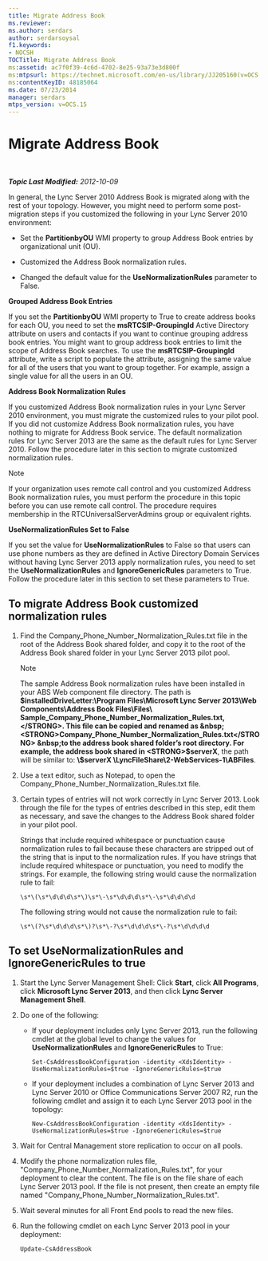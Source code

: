 ```yaml
---
title: Migrate Address Book
ms.reviewer: 
ms.author: serdars
author: serdarsoysal
f1.keywords:
- NOCSH
TOCTitle: Migrate Address Book
ms:assetid: ac7f0f39-4c6d-4702-8e25-93a73e3d800f
ms:mtpsurl: https://technet.microsoft.com/en-us/library/JJ205160(v=OCS.15)
ms:contentKeyID: 48185064
ms.date: 07/23/2014
manager: serdars
mtps_version: v=OCS.15
---
```


# Migrate Address Book

<div data-xmlns="http://www.w3.org/1999/xhtml">

<div class="topic" data-xmlns="http://www.w3.org/1999/xhtml" data-msxsl="urn:schemas-microsoft-com:xslt" data-cs="https://msdn.microsoft.com/">

<div data-asp="https://msdn2.microsoft.com/asp">



</div>

<div id="mainSection">

<div id="mainBody">

<span> </span>

_**Topic Last Modified:** 2012-10-09_

In general, the Lync Server 2010 Address Book is migrated along with the rest of your topology. However, you might need to perform some post-migration steps if you customized the following in your Lync Server 2010 environment:

  - Set the **PartitionbyOU** WMI property to group Address Book entries by organizational unit (OU).

  - Customized the Address Book normalization rules.

  - Changed the default value for the **UseNormalizationRules** parameter to False.

**Grouped Address Book Entries**

If you set the **PartitionbyOU** WMI property to True to create address books for each OU, you need to set the **msRTCSIP-GroupingId** Active Directory attribute on users and contacts if you want to continue grouping address book entries. You might want to group address book entries to limit the scope of Address Book searches. To use the **msRTCSIP-GroupingId** attribute, write a script to populate the attribute, assigning the same value for all of the users that you want to group together. For example, assign a single value for all the users in an OU.

**Address Book Normalization Rules**

If you customized Address Book normalization rules in your Lync Server 2010 environment, you must migrate the customized rules to your pilot pool. If you did not customize Address Book normalization rules, you have nothing to migrate for Address Book service. The default normalization rules for Lync Server 2013 are the same as the default rules for Lync Server 2010. Follow the procedure later in this section to migrate customized normalization rules.

<div>


> [!NOTE]  
> If your organization uses remote call control and you customized Address Book normalization rules, you must perform the procedure in this topic before you can use remote call control. The procedure requires membership in the RTCUniversalServerAdmins group or equivalent rights.



</div>

**UseNormalizationRules Set to False**

If you set the value for **UseNormalizationRules** to False so that users can use phone numbers as they are defined in Active Directory Domain Services without having Lync Server 2013 apply normalization rules, you need to set the **UseNormalizationRules** and **IgnoreGenericRules** parameters to True. Follow the procedure later in this section to set these parameters to True.

<div>

## To migrate Address Book customized normalization rules

1.  Find the Company\_Phone\_Number\_Normalization\_Rules.txt file in the root of the Address Book shared folder, and copy it to the root of the Address Book shared folder in your Lync Server 2013 pilot pool.
    
    <div>
    

    > [!NOTE]  
    > The sample Address Book normalization rules have been installed in your ABS Web component file directory. The path is <STRONG>$installedDriveLetter:\Program Files\Microsoft Lync Server 2013\Web Components\Address Book Files\Files\ Sample_Company_Phone_Number_Normalization_Rules.txt,</STRONG>. This file can be copied and renamed as &nbsp;<STRONG>Company_Phone_Number_Normalization_Rules.txt</STRONG> &nbsp;to the address book shared folder’s root directory. For example, the address book shared in <STRONG>$serverX</STRONG>,&nbsp;the path will be similar to: <STRONG>\\$serverX \LyncFileShare\2-WebServices-1\ABFiles</STRONG>.

    
    </div>

2.  Use a text editor, such as Notepad, to open the Company\_Phone\_Number\_Normalization\_Rules.txt file.

3.  Certain types of entries will not work correctly in Lync Server 2013. Look through the file for the types of entries described in this step, edit them as necessary, and save the changes to the Address Book shared folder in your pilot pool.
    
    Strings that include required whitespace or punctuation cause normalization rules to fail because these characters are stripped out of the string that is input to the normalization rules. If you have strings that include required whitespace or punctuation, you need to modify the strings. For example, the following string would cause the normalization rule to fail:
    
        \s*\(\s*\d\d\d\s*\)\s*\-\s*\d\d\d\s*\-\s*\d\d\d\d
    
    The following string would not cause the normalization rule to fail:
    
        \s*\(?\s*\d\d\d\s*\)?\s*\-?\s*\d\d\d\s*\-?\s*\d\d\d\d

</div>

<div>

## To set UseNormalizationRules and IgnoreGenericRules to true

1.  Start the Lync Server Management Shell: Click **Start**, click **All Programs**, click **Microsoft Lync Server 2013**, and then click **Lync Server Management Shell**.

2.  Do one of the following:
    
      - If your deployment includes only Lync Server 2013, run the following cmdlet at the global level to change the values for **UseNormalizationRules** and **IgnoreGenericRules** to True:
        
            Set-CsAddressBookConfiguration -identity <XdsIdentity> -UseNormalizationRules=$true -IgnoreGenericRules=$true
    
      - If your deployment includes a combination of Lync Server 2013 and Lync Server 2010 or Office Communications Server 2007 R2, run the following cmdlet and assign it to each Lync Server 2013 pool in the topology:
        
            New-CsAddressBookConfiguration -identity <XdsIdentity> -UseNormalizationRules=$true -IgnoreGenericRules=$true

3.  Wait for Central Management store replication to occur on all pools.

4.  Modify the phone normalization rules file, "Company\_Phone\_Number\_Normalization\_Rules.txt", for your deployment to clear the content. The file is on the file share of each Lync Server 2013 pool. If the file is not present, then create an empty file named "Company\_Phone\_Number\_Normalization\_Rules.txt".

5.  Wait several minutes for all Front End pools to read the new files.

6.  Run the following cmdlet on each Lync Server 2013 pool in your deployment:
    
        Update-CsAddressBook

</div>

</div>

<span> </span>

</div>

</div>

</div>

